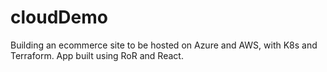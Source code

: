 # cloudDemo
Building an ecommerce site to be hosted on Azure and AWS, with K8s and Terraform. App built using RoR and React.
